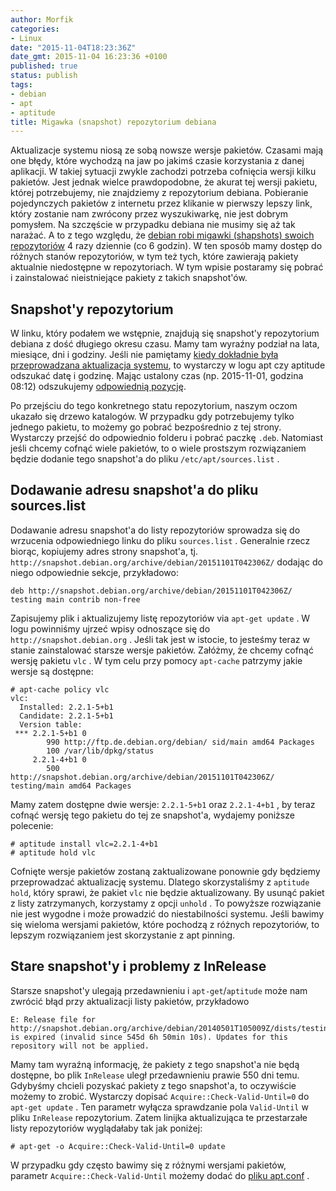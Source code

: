 ```yaml
---
author: Morfik
categories:
- Linux
date: "2015-11-04T18:23:36Z"
date_gmt: 2015-11-04 16:23:36 +0100
published: true
status: publish
tags:
- debian
- apt
- aptitude
title: Migawka (snapshot) repozytorium debiana
---
```


Aktualizacje systemu niosą ze sobą nowsze wersje pakietów. Czasami mają one błędy, które wychodzą na
jaw po jakimś czasie korzystania z danej aplikacji. W takiej sytuacji zwykle zachodzi potrzeba
cofnięcia wersji kilku pakietów. Jest jednak wielce prawdopodobne, że akurat tej wersji pakietu,
której potrzebujemy, nie znajdziemy z repozytorium debiana. Pobieranie pojedynczych pakietów z
internetu przez klikanie w pierwszy lepszy link, który zostanie nam zwrócony przez wyszukiwarkę, nie
jest dobrym pomysłem. Na szczęście w przypadku debiana nie musimy się aż tak narażać. A to z tego
względu, że [debian robi migawki (shapshots) swoich
repozytoriów](http://snapshot.debian.org/archive/debian/) 4 razy dziennie (co 6 godzin). W ten
sposób mamy dostęp do różnych stanów repozytoriów, w tym też tych, które zawierają pakiety
aktualnie niedostępne w repozytoriach. W tym wpisie postaramy się pobrać i zainstalować
nieistniejące pakiety z takich snapshot'ów.

<!--more-->
## Snapshot'y repozytorium

W linku, który podałem we wstępnie, znajdują się snapshot'y repozytorium debiana z dość długiego
okresu czasu. Mamy tam wyraźny podział na lata, miesiące, dni i godziny. Jeśli nie pamiętamy [kiedy
dokładnie była przeprowadzana aktualizacja
systemu](/post/aktualizacja-systemu-logowanie-komunikatow/), to wystarczy w logu
apt czy aptitude odszukać datę i godzinę. Mając ustalony czas (np. 2015-11-01, godzina 08:12)
odszukujemy [odpowiednią pozycję](http://snapshot.debian.org/archive/debian/20151101T042306Z/).

Po przejściu do tego konkretnego statu repozytorium, naszym oczom ukazało się drzewo katalogów. W
przypadku gdy potrzebujemy tylko jednego pakietu, to możemy go pobrać bezpośrednio z tej strony.
Wystarczy przejść do odpowiednio folderu i pobrać paczkę `.deb`. Natomiast jeśli chcemy cofnąć wiele
pakietów, to o wiele prostszym rozwiązaniem będzie dodanie tego snapshot'a do pliku
`/etc/apt/sources.list` .

## Dodawanie adresu snapshot'a do pliku sources.list

Dodawanie adresu snapshot'a do listy repozytoriów sprowadza się do wrzucenia odpowiedniego linku do
pliku `sources.list` . Generalnie rzecz biorąc, kopiujemy adres strony snapshot'a, tj.
`http://snapshot.debian.org/archive/debian/20151101T042306Z/` dodając do niego odpowiednie sekcje,
przykładowo:

    deb http://snapshot.debian.org/archive/debian/20151101T042306Z/ testing main contrib non-free

Zapisujemy plik i aktualizujemy listę repozytoriów via `apt-get update` . W logu powinniśmy ujrzeć
wpisy odnoszące się do `http://snapshot.debian.org` . Jeśli tak jest w istocie, to jesteśmy teraz w
stanie zainstalować starsze wersje pakietów. Załóżmy, że chcemy cofnąć wersję pakietu `vlc` . W tym
celu przy pomocy `apt-cache` patrzymy jakie wersje są dostępne:

    # apt-cache policy vlc
    vlc:
      Installed: 2.2.1-5+b1
      Candidate: 2.2.1-5+b1
      Version table:
     *** 2.2.1-5+b1 0
            990 http://ftp.de.debian.org/debian/ sid/main amd64 Packages
            100 /var/lib/dpkg/status
         2.2.1-4+b1 0
            500 http://snapshot.debian.org/archive/debian/20151101T042306Z/ testing/main amd64 Packages

Mamy zatem dostępne dwie wersje: `2.2.1-5+b1` oraz `2.2.1-4+b1` , by teraz cofnąć wersję tego
pakietu do tej ze snapshot'a, wydajemy poniższe polecenie:

    # aptitude install vlc=2.2.1-4+b1
    # aptitude hold vlc

Cofnięte wersje pakietów zostaną zaktualizowane ponownie gdy będziemy przeprowadzać aktualizację
systemu. Dlatego skorzystaliśmy z `aptitude hold`, który sprawi, że pakiet `vlc` nie będzie
aktualizowany. By usunąć pakiet z listy zatrzymanych, korzystamy z opcji `unhold` . To powyższe
rozwiązanie nie jest wygodne i może prowadzić do niestabilności systemu. Jeśli bawimy się wieloma
wersjami pakietów, które pochodzą z różnych repozytoriów, to lepszym rozwiązaniem jest skorzystanie
z apt pinning.

## Stare snapshot'y i problemy z InRelease

Starsze snapshot'y ulegają przedawnieniu i `apt-get`/`aptitude` może nam zwrócić błąd przy
aktualizacji listy pakietów,
    przykładowo

    E: Release file for http://snapshot.debian.org/archive/debian/20140501T105009Z/dists/testing/InRelease is expired (invalid since 545d 6h 50min 10s). Updates for this repository will not be applied.

Mamy tam wyraźną informację, że pakiety z tego snapshot'a nie będą dostępne, bo plik `InRelease`
uległ przedawnieniu prawie 550 dni temu. Gdybyśmy chcieli pozyskać pakiety z tego snapshot'a, to
oczywiście możemy to zrobić. Wystarczy dopisać `Acquire::Check-Valid-Until=0` do `apt-get update` .
Ten parametr wyłącza sprawdzanie pola `Valid-Until` w pliku `InRelease` repozytorium. Zatem linijka
aktualizująca te przestarzałe listy repozytoriów wyglądałaby tak jak poniżej:

    # apt-get -o Acquire::Check-Valid-Until=0 update

W przypadku gdy często bawimy się z różnymi wersjami pakietów, parametr `Acquire::Check-Valid-Until`
możemy dodać do [pliku
apt.conf](/post/konfiguracja-apt-i-aptitude-w-pliku-apt-conf/) .
